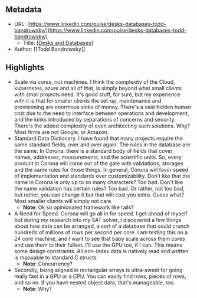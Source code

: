 ## Metadata
* URL: [https://www.linkedin.com/pulse/desks-databases-todd-bandrowsky/](https://www.linkedin.com/pulse/desks-databases-todd-bandrowsky/)
    * Title: [[Desks and Databases]]
* Author: [[Todd Bandrowsky]]

## Highlights
* Scale via cores, not machines. I think the complexity of the Cloud, kubernetes, azure and all of that, is simply beyond what small clients with small projects need. It's good stuff, for sure, but my experience with it is that for smaller clients the set-up, maintenance and provisioning are enormous sinks of money. There's a vast hidden human cost due to the need to interface between operations and development, and the kinks introduced by separations of concerns and security. There's the added complexity of even architecting such solutions. Why? Most firms are not Google, or Amazon.
* Standard Data Dictionary. I have found that many projects require the same standard fields, over and over again. The rules in the database are the same. In Corona, there is a standard body of fields that cover names, addresses, measurements, and the scientific units. So, every product in Corona will come out of the gate with validations, storages and the same rules for those things. In general, Corona will favor speed of implementation and standards over customizability. Don't like that the name in Corona is only up to so many characters? Too bad. Don't like the name validation has certain rules? Too bad. Or rather, not too bad, but rather, you can change it but that will cost you extra. Guess what? Most smaller clients will simply not care.
  * **Note**: Ok so opinionated framework like rails?
* A Need for Speed. Corona will go all in for speed. I get ahead of myself but during my research into my SAT solver, I discovered a few things about how data can be arranged, a sort of a database that could crunch hundreds of millions of rows per second per core. I am testing this on a 24 core machine, and I want to see that baby scale across them cores and use them to their fullest. I'll use the GPU too, if I can. This means some design constraints. All non-index data is natively read and written is mappable to standard C structs.
  * **Note**: Concurrency?
* Secondly, being aligned in rectangular arrays is ultra-sweet for going really fast in a GPU or a CPU. You can easily find rows, pieces of rows, and so on. If you have nested object data, that's manageable, too.
  * **Note**: Why?

[//begin]: # "Autogenerated link references for markdown compatibility"
[Desks and Databases]: <../Readwise/Articles/Desks and Databases> "Desks and Databases"
[//end]: # "Autogenerated link references"